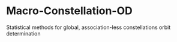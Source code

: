 # Macro-Constellation-OD
Statistical methods for global, association-less constellations orbit determination
